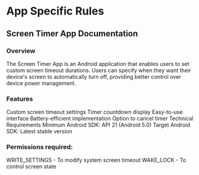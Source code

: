 # App Specific Rules

## Screen Timer App Documentation
### Overview
The Screen Timer App is an Android application that enables users to set custom screen timeout durations. Users can specify when they want their device's screen to automatically turn off, providing better control over device power management.
### Features
Custom screen timeout settings
Timer countdown display
Easy-to-use interface
Battery-efficient implementation
Option to cancel timer
Technical Requirements
Minimum Android SDK: API 21 (Android 5.0)
Target Android SDK: Latest stable version
### Permissions required:
WRITE_SETTINGS - To modify system screen timeout
WAKE_LOCK - To control screen state
